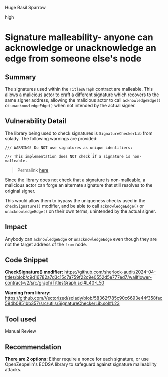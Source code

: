Huge Basil Sparrow

high

# Signature malleability- anyone can acknowledge or unacknowledge an edge from someone else's node

## Summary
The signatures used within the `TitlesGraph` contract are malleable. This allows a malicious actor to craft a different signature which recovers to the same signer address, allowing the malicious actor to call `acknowledgeEdge()` or `unacknowledgeEdge()` when not intended by the actual signer.

## Vulnerability Detail
The library being used to check signatures is `SignatureCheckerLib` from solady. The following warnings are provided:

```solidity
/// WARNING! Do NOT use signatures as unique identifiers:
                                     ...
/// This implementation does NOT check if a signature is non-malleable.
```
> Permalink [here](https://github.com/Vectorized/solady/blob/58362f785c90c6693e44f358fac594b0851bb357/src/utils/SignatureCheckerLib.sol#L23)

Since the library does not check that a signature is non-malleable, a malicious actor can forge an alternate signature that still resolves to the original signer. 

This would allow them to bypass the uniqueness checks used in the `checkSignature()` modifier, and be able to call `acknowledgeEdge()` or `unacknowledgeEdge()` on their own terms, unintended by the actual signer.

## Impact
Anybody can `acknowledgeEdge` or `unacknowledgeEdge` even though they are not the target address of the `from` node. 

## Code Snippet
**CheckSignature() modifier:** https://github.com/sherlock-audit/2024-04-titles/blob/c9d16782a7d3c15c7a759f22c9e0552d5e777ed7/wallflower-contract-v2/src/graph/TitlesGraph.sol#L40-L50

**Warning from library:** https://github.com/Vectorized/solady/blob/58362f785c90c6693e44f358fac594b0851bb357/src/utils/SignatureCheckerLib.sol#L23

## Tool used
Manual Review

## Recommendation
**There are 2 options:** Either require a nonce for each signature, or use OpenZeppelin's ECDSA library to safeguard against signature malleability attacks.